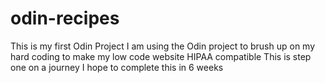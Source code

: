 # odin-recipes
This is my first Odin Project
I am using the Odin project to brush up on my hard coding to make my low code website HIPAA compatible
This is step one on a journey
I hope to complete this in 6 weeks
